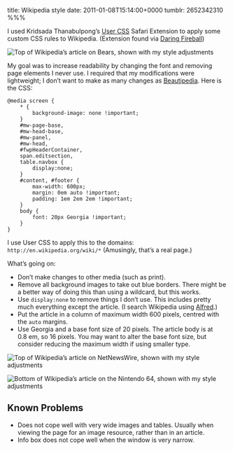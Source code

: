 title: Wikipedia style
date: 2011-01-08T15:14:00+0000
tumblr: 2652342310
%%%

I used Kridsada Thanabulpong’s [User CSS][UC] Safari Extension to apply some custom CSS rules to Wikipedia. (Extension found via [Daring Fireball][DF])

![Top of Wikipedia’s article on Bears, shown with my style adjustments](bears.png)

My goal was to increase readability by changing the font and removing page elements I never use. I required that my modifications were lightweight; I don’t want to make as many changes as [Beautipedia][B]. Here is the CSS:

	@media screen {
		* {
			background-image: none !important;
		}
		#mw-page-base,
		#mw-head-base,
		#mw-panel,
		#mw-head,
		#fwpHeaderContainer,
		span.editsection,
		table.navbox {
			display:none;
		}
		#content, #footer {
			max-width: 600px;
			margin: 0em auto !important;
			padding: 1em 2em 2em !important;
		}
		body {
			font: 20px Georgia !important;
		}
	}

I use User CSS to apply this to the domains: `http://en.wikipedia.org/wiki/*` (Amusingly, that’s a real page.)

What’s going on:

- Don’t make changes to other media (such as print).
- Remove all background images to take out blue borders. There might be a better way of doing this than using a wildcard, but this works.
- Use `display:none` to remove things I don’t use. This includes pretty much everything except the article. (I search Wikipedia using [Alfred][A].)
- Put the article in a column of maximum width 600 pixels, centred with the `auto` margins.
- Use Georgia and a base font size of 20 pixels. The article body is at 0.8 em, so 16 pixels. You may want to alter the base font size, but consider reducing the maximum width if using smaller type.

![Top of Wikipedia’s article on NetNewsWire, shown with my style adjustments](netnewswire.png)

![Bottom of Wikipedia’s article on the Nintendo 64, shown with my style adjustments](nintendo-64.png)

## Known Problems

- Does not cope well with very wide images and tables. Usually when viewing the page for an image resource, rather than in an article.
- Info box does not cope well when the window is very narrow.

[UC]: http://code.grid.in.th/
[B]: http://davidbenjones.com/beautipedia/
[DF]: http://daringfireball.net/linked/2011/01/05/user-css
[A]: http://www.alfredapp.com/
